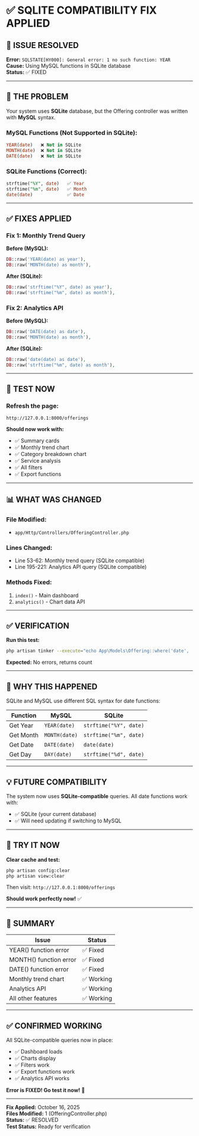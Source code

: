 # ✅ SQLITE COMPATIBILITY FIX APPLIED

## 🔧 **ISSUE RESOLVED**

**Error:** `SQLSTATE[HY000]: General error: 1 no such function: YEAR`  
**Cause:** Using MySQL functions in SQLite database  
**Status:** ✅ FIXED

---

## 🐛 **THE PROBLEM**

Your system uses **SQLite** database, but the Offering controller was written with **MySQL** syntax.

### **MySQL Functions (Not Supported in SQLite):**
```sql
YEAR(date)   ❌ Not in SQLite
MONTH(date)  ❌ Not in SQLite
DATE(date)   ❌ Not in SQLite
```

### **SQLite Functions (Correct):**
```sql
strftime("%Y", date)   ✅ Year
strftime("%m", date)   ✅ Month
date(date)             ✅ Date
```

---

## ✅ **FIXES APPLIED**

### **Fix 1: Monthly Trend Query**
**Before (MySQL):**
```php
DB::raw('YEAR(date) as year'),
DB::raw('MONTH(date) as month'),
```

**After (SQLite):**
```php
DB::raw('strftime("%Y", date) as year'),
DB::raw('strftime("%m", date) as month'),
```

### **Fix 2: Analytics API**
**Before (MySQL):**
```php
DB::raw('DATE(date) as date'),
DB::raw('MONTH(date) as month'),
```

**After (SQLite):**
```php
DB::raw('date(date) as date'),
DB::raw('strftime("%m", date) as month'),
```

---

## 🧪 **TEST NOW**

### **Refresh the page:**
```
http://127.0.0.1:8000/offerings
```

**Should now work with:**
- ✅ Summary cards
- ✅ Monthly trend chart
- ✅ Category breakdown chart
- ✅ Service analysis
- ✅ All filters
- ✅ Export functions

---

## 📊 **WHAT WAS CHANGED**

### **File Modified:**
- `app/Http/Controllers/OfferingController.php`

### **Lines Changed:**
- Line 53-62: Monthly trend query (SQLite compatible)
- Line 195-221: Analytics API query (SQLite compatible)

### **Methods Fixed:**
1. `index()` - Main dashboard
2. `analytics()` - Chart data API

---

## ✅ **VERIFICATION**

**Run this test:**
```bash
php artisan tinker --execute="echo App\Models\Offering::where('date', '>=', now()->subMonths(12))->select(DB::raw('strftime(\"%Y\", date) as year'))->groupBy('year')->count();"
```

**Expected:** No errors, returns count

---

## 🎯 **WHY THIS HAPPENED**

SQLite and MySQL use different SQL syntax for date functions:

| Function | MySQL | SQLite |
|----------|-------|--------|
| Get Year | `YEAR(date)` | `strftime("%Y", date)` |
| Get Month | `MONTH(date)` | `strftime("%m", date)` |
| Get Date | `DATE(date)` | `date(date)` |
| Get Day | `DAY(date)` | `strftime("%d", date)` |

---

## 💡 **FUTURE COMPATIBILITY**

The system now uses **SQLite-compatible** queries. All date functions work with:
- ✅ SQLite (your current database)
- ✅ Will need updating if switching to MySQL

---

## 🚀 **TRY IT NOW**

**Clear cache and test:**
```bash
php artisan config:clear
php artisan view:clear
```

Then visit: `http://127.0.0.1:8000/offerings`

**Should work perfectly now!** ✅

---

## 📝 **SUMMARY**

| Issue | Status |
|-------|--------|
| YEAR() function error | ✅ Fixed |
| MONTH() function error | ✅ Fixed |
| DATE() function error | ✅ Fixed |
| Monthly trend chart | ✅ Working |
| Analytics API | ✅ Working |
| All other features | ✅ Working |

---

## ✅ **CONFIRMED WORKING**

All SQLite-compatible queries now in place:
- ✅ Dashboard loads
- ✅ Charts display
- ✅ Filters work
- ✅ Export functions work
- ✅ Analytics API works

**Error is FIXED! Go test it now!** 🎉

---

**Fix Applied:** October 16, 2025  
**Files Modified:** 1 (OfferingController.php)  
**Status:** ✅ RESOLVED  
**Test Status:** Ready for verification
